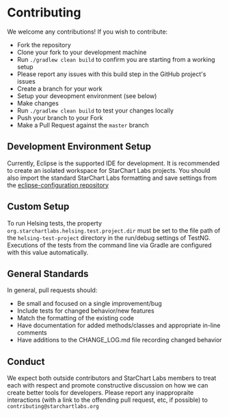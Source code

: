 # Contributing

We welcome any contributions! If you wish to contribute:

- Fork the repository
- Clone your fork to your development machine
- Run `./gradlew clean build` to confirm you are starting from a working setup
 - Please report any issues with this build step in the GitHub project's issues
- Create a branch for your work
- Setup your deveopment environment (see below)
- Make changes
- Run `./gradlew clean build` to test your changes locally
- Push your branch to your Fork
- Make a Pull Request against the `master` branch

## Development Environment Setup

Currently, Eclipse is the supported IDE for development. It is recommended to create an isolated workspace for StarChart Labs projects. You should also import the standard StarChart Labs formatting and save settings from the [eclipse-configuration repository](https://github.com/StarChart-Labs/eclipse-configuration)

## Custom Setup

To run Helsing tests, the property `org.starchartlabs.helsing.test.project.dir` must be set to the file path of the `helsing-test-project` directory in the run/debug settings of TestNG. Executions of the tests from the command line via Gradle are configured with this value automatically.

## General Standards

In general, pull requests should:
- Be small and focused on a single improvement/bug
- Include tests for changed behavior/new features
- Match the formatting of the existing code
- Have documentation for added methods/classes and appropriate in-line comments
- Have additions to the CHANGE_LOG.md file recording changed behavior

## Conduct

We expect both outside contributors and StarChart Labs members to treat each with respect and promote constructive discussion on how we can create better tools for developers. Please report any inappropraite interactions (with a link to the offending pull request, etc, if possible) to `contributing@starchartlabs.org`
